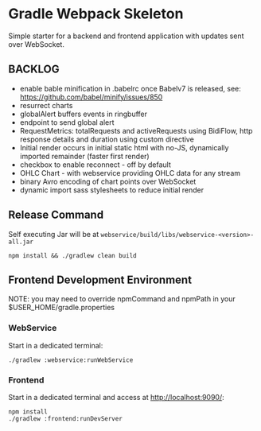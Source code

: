 # Gradle Webpack Skeleton

Simple starter for a backend and frontend application with updates sent over WebSocket.

## BACKLOG
 * enable bable minification in .babelrc once Babelv7 is released, see: https://github.com/babel/minify/issues/850
 * resurrect charts
 * globalAlert buffers events in ringbuffer
 * endpoint to send global alert
 * RequestMetrics: totalRequests and activeRequests using BidiFlow, http response details and duration using custom directive 
 * Initial render occurs in initial static html with no-JS, dynamically imported remainder (faster first render)
 * checkbox to enable reconnect - off by default
 * OHLC Chart - with webservice providing OHLC data for any stream
 * binary Avro encoding of chart points over WebSocket
 * dynamic import sass stylesheets to reduce initial render

## Release Command
Self executing Jar will be at `webservice/build/libs/webservice-<version>-all.jar`
```
npm install && ./gradlew clean build
```

## Frontend Development Environment

NOTE: you may need to override npmCommand and npmPath in your $USER_HOME/gradle.properties

### WebService
Start in a dedicated terminal:
```
./gradlew :webservice:runWebService
```

### Frontend
Start in a dedicated terminal and access at [http://localhost:9090/](http://localhost:9090/):
```
npm install
./gradlew :frontend:runDevServer
```

